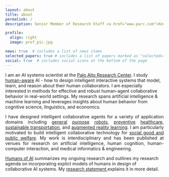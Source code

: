 ```yaml
---
layout: about
title: about
permalink: /
description: Senior Member of Research Staff <a href="www.parc.com">Xerox PARC</a>

profile:
  align: right
  image: prof_pic.jpg

news: true  # includes a list of news items
selected_papers: true # includes a list of papers marked as "selected={true}"
social: true  # includes social icons at the bottom of the page
---
```


I am an AI systems scientist at the <a href="https://www.parc.com/"> Palo Alto Research Center</a>. I study <a href="https://arxiv.org/pdf/1910.07089.pdf" target="_blank">human-aware</a> AI - how to design intelligent interactive systems that model, learn, and reason about their human collaborators. I am
especially interested in methods for effective and robust human-agent collaborative behavior in real-world settings. My research spans artificial intelligence & machine learning and leverages insights about human behavior from
cognitive science, linguistics, and economics.

<p style="text-align:justify">I have designed intelligent collaborative agents for a variety of application domains including <a href="https://arxiv.org/abs/2006.01962" target="_blank">general</a> <a href="https://www.aaai.org/ocs/index.php/AAAI/AAAI18/paper/viewPaper/17261" target="_blank">purpose</a> <a href="https://www.aaai.org/ocs/index.php/AAAI/AAAI14/paper/viewFile/8630/8446" target="_blank">robots</a>, <a href="https://dl.acm.org/doi/abs/10.1145/3366501" target="_blank">preventive</a> <a href="https://www.jmir.org/2017/11/e397/" target="_blank">healthcare</a>,  <a href="https://www.jair.org/index.php/jair/article/view/11352" target="_blank">sustainable <a href="https://dl.acm.org/doi/abs/10.1145/3306618.3314271" target="_blank">transportation</a>, and <a href="http://ceur-ws.org/Vol-2327/IUI19WS-USER2AGENT-1.pdf" target="_blank">augmented reality learning</a>.
I am particularly motivated to build intelligent collaborative technology for <a href="https://cra.org/ccc/wp-content/uploads/sites/2/2016/04/AI-for-Social-Good-Workshop-Report.pdf"> social good and public welfare</a>. My work is interdisciplinary and has been published at venues for research on artificial intelligence, human cognition, human-computer interaction, and medical informatics & engineering.

<a href="./assets/pdf/humans_of_ai.pdf">Humans of AI</a> summarizes my ongoing research and outlines my research agenda on incorporating explict models of humans in design of collaborative AI systems. My <a href="./assets/pdf/ResearchStatement.pdf">research statement </a> explains it in more detail.
